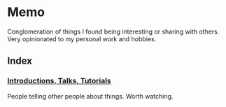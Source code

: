 # Memo

Conglomeration of things I found being interesting or sharing with others. Very opinionated to my personal work and hobbies.

## Index

### [Introductions, Talks, Tutorials](talks.md)

People telling other people about things. Worth watching.